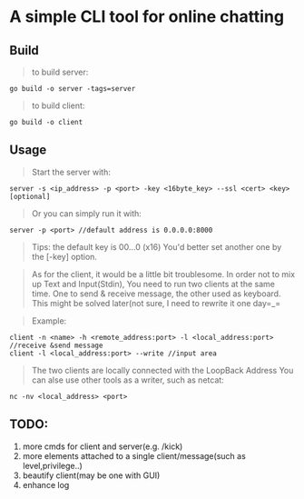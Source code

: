 # A simple CLI tool for online chatting
## Build
>to build server:
```
go build -o server -tags=server
```
>to build client:
```
go build -o client
```
## Usage
>Start the server with:
```
server -s <ip_address> -p <port> -key <16byte_key> --ssl <cert> <key> [optional]
```
>Or you can simply run it with:
```
server -p <port> //default address is 0.0.0.0:8000
```
>Tips: the default key is 00...0 (x16)
You'd better set another one by the [-key] option.  
  
>As for the client, it would be a little bit troublesome. 
>In order not to mix up Text and Input(Stdin), 
>You need to run two clients at the same time. 
>One to send & receive message, the other used as keyboard.  
>This might be solved later(not sure, I need to rewrite it one day=_=  
  

>Example:
```
client -n <name> -h <remote_address:port> -l <local_address:port> //receive &send message
client -l <local_address:port> --write //input area
```
>The two clients are locally connected with the LoopBack Address
>You can alse use other tools as a writer, such as netcat:
```
nc -nv <local_address> <port>
```
## TODO:
1. more cmds for client and server(e.g. /kick)
2. more elements attached to a single client/message(such as level,privilege..)
3. beautify client(may be one with GUI)
4. enhance log


